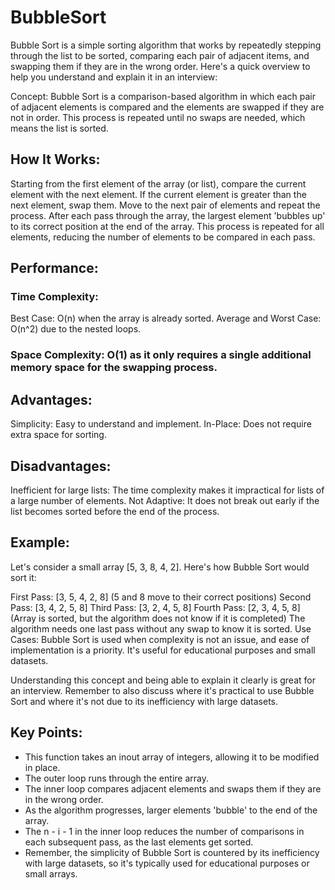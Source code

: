 # BubbleSort

Bubble Sort is a simple sorting algorithm that works by repeatedly stepping through the list to be sorted, comparing each pair of adjacent items, and swapping them if they are in the wrong order. Here's a quick overview to help you understand and explain it in an interview:

Concept: Bubble Sort is a comparison-based algorithm in which each pair of adjacent elements is compared and the elements are swapped if they are not in order. This process is repeated until no swaps are needed, which means the list is sorted.

## How It Works:

Starting from the first element of the array (or list), compare the current element with the next element.
If the current element is greater than the next element, swap them.
Move to the next pair of elements and repeat the process.
After each pass through the array, the largest element 'bubbles up' to its correct position at the end of the array.
This process is repeated for all elements, reducing the number of elements to be compared in each pass.

## Performance:

### Time Complexity:

Best Case: O(n) when the array is already sorted.
Average and Worst Case: O(n^2) due to the nested loops.

### Space Complexity: O(1) as it only requires a single additional memory space for the swapping process.

## Advantages:

Simplicity: Easy to understand and implement.
In-Place: Does not require extra space for sorting.

## Disadvantages:

Inefficient for large lists: The time complexity makes it impractical for lists of a large number of elements.
Not Adaptive: It does not break out early if the list becomes sorted before the end of the process.

## Example:
Let's consider a small array [5, 3, 8, 4, 2]. Here's how Bubble Sort would sort it:

First Pass: [3, 5, 4, 2, 8] (5 and 8 move to their correct positions)
Second Pass: [3, 4, 2, 5, 8]
Third Pass: [3, 2, 4, 5, 8]
Fourth Pass: [2, 3, 4, 5, 8] (Array is sorted, but the algorithm does not know if it is completed)
The algorithm needs one last pass without any swap to know it is sorted.
Use Cases: Bubble Sort is used when complexity is not an issue, and ease of implementation is a priority. It's useful for educational purposes and small datasets.

Understanding this concept and being able to explain it clearly is great for an interview. Remember to also discuss where it's practical to use Bubble Sort and where it's not due to its inefficiency with large datasets.

## Key Points:

- This function takes an inout array of integers, allowing it to be modified in place.
- The outer loop runs through the entire array.
- The inner loop compares adjacent elements and swaps them if they are in the wrong order.
- As the algorithm progresses, larger elements 'bubble' to the end of the array.
- The n - i - 1 in the inner loop reduces the number of comparisons in each subsequent pass, as the last elements get sorted.
- Remember, the simplicity of Bubble Sort is countered by its inefficiency with large datasets, so it's typically used for educational purposes or small arrays.
